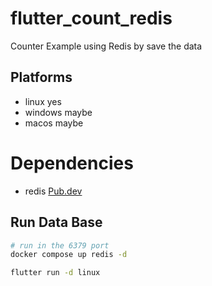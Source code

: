 # flutter_count_redis

Counter Example using Redis by save the data

## Platforms
- linux yes
- windows maybe
- macos maybe

# Dependencies
- redis [Pub.dev](https://pub.dev/packages/redis)

## Run Data Base
```bash
# run in the 6379 port
docker compose up redis -d
```


```bash
flutter run -d linux
```